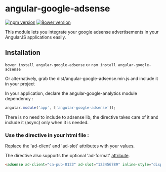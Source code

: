 # angular-google-adsense

[![npm version](https://badge.fury.io/js/angular-google-adsense.svg)](https://badge.fury.io/js/angular-google-adsense)
[![Bower version](https://badge.fury.io/bo/angular-google-adsense.svg)](https://badge.fury.io/bo/angular-google-adsense)

This module lets you integrate your google adsense advertisements in your AngularJS applications easily.

## Installation

`bower install angular-google-adsense` or `npm install angular-google-adsense`

Or alternatively, grab the dist/angular-google-adsense.min.js and include it in your project


In your application, declare the angular-google-analytics module dependency :

```javascript
angular.module('app', ['angular-google-adsense']);
```
There is no need to include to adsense lib, the directive takes care of it and include it (async) only when it is needed.

### Use the directive in your html file :

Replace the 'ad-client' and 'ad-slot' attributes with your values.

The directive also supports the optional 'ad-format' [attribute](https://support.google.com/adsense/answer/32712?hl=en).

```html
<adsense ad-client="ca-pub-0123" ad-slot="123456789" inline-style="display:inline-block;width:728px;height:90px" ad-format="auto"></adsense>
```
